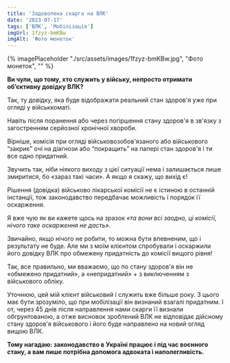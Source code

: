 ```yaml
---
title: 'Задоволена скарга на ВЛК'
date: '2023-07-17'
tags: ['ВЛК', 'Мобілізація']
imgUrl: 1fzyz-bmKBw
imgAlt: 'Фото монеток'
---
```


{% imagePlaceholder "./src/assets/images/1fzyz-bmKBw.jpg", "Фото монеток", "" %}

**Ви чули, що тому, хто служить у війську, непросто отримати обʼєктивну довідку ВЛК?**

Так, ту довідку, яка буде відображати реальний стан здоров'я уже при огляді у військкоматі.

Навіть після поранення або через погіршення стану здоров'я в зв'язку з загостренням серйозної хронічної хвороби.

Вірніше, комісія при огляді військовозобов'язаного або військового “закриє” очі на діагнози або “покращить” на папері стан здоров'я і ти все одно придатний.

Звучить так, ніби ніякого виходу з цієї ситуації нема і залишається лише змиритися, бо «зараз такі часи». А якщо я скажу, що вихід є!

Рішення (довідка) військово лікарської комісії не є істиною в останній інстанції, тож законодавство передбачає можливість і порядок її оскарження.

Я вже чую як ви кажете щось на зразок _«та вони всі заодно, ці комісії, нічого таке оскарження не дасть»._

Звичайно, якщо нічого не робити, то можна бути впевненим, що і результату не буде. Але ми з моїм клієнтом спробували і оскаржили його довідку ВЛК про обмежену придатність до комісії вищого рівня!

Так, все правильно, ми вважаємо, що по стану здоров'я він не «обмежено придатний», а «непридатний» + з виключенням з військового обліку.

Уточнюю, цей мій клієнт військовий і служить вже більше року. З цього має бути зрозуміло, що при мобілізації він визнаний взагалі придатним. І от, через 45 днів після направлення нами скарги її визнали обгрунтованою, а отже висновок зроблений ВЛК не відповідає дійсному стану здоров'я військового і його буде направлено на новий огляд вищою ВЛК.

**Тому нагадаю: законодавство в Україні працює і під час воєнного стану, а вам лише потрібна допомога адвоката і наполегливість.**
